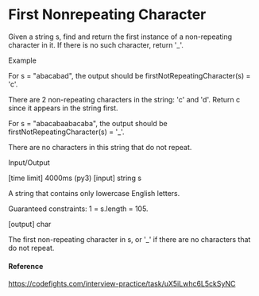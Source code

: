 # First Nonrepeating Character

Given a string s, find and return the first instance of a non-repeating character in it. 
If there is no such character, return '_'.

Example

For s = "abacabad", the output should be
firstNotRepeatingCharacter(s) = 'c'.

There are 2 non-repeating characters in the string: 'c' and 'd'. 
Return c since it appears in the string first.

For s = "abacabaabacaba", the output should be
firstNotRepeatingCharacter(s) = '_'.

There are no characters in this string that do not repeat.

Input/Output

[time limit] 4000ms (py3)
[input] string s

A string that contains only lowercase English letters.

Guaranteed constraints:
1 = s.length = 105.

[output] char

The first non-repeating character in s, or '_' if there are no characters that do not repeat.

#### Reference

https://codefights.com/interview-practice/task/uX5iLwhc6L5ckSyNC